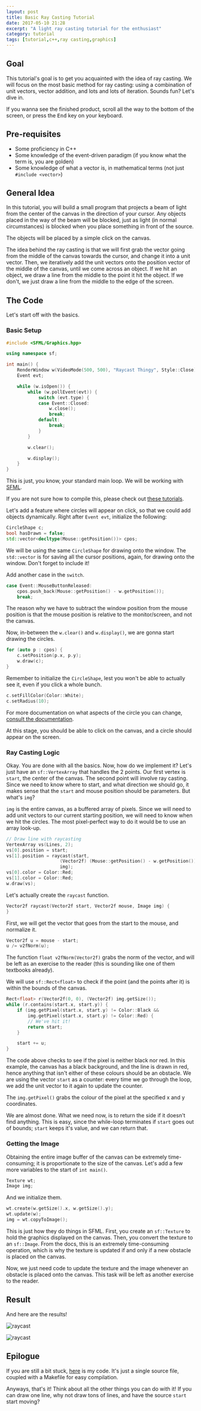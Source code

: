 ```yaml
---
layout: post
title: Basic Ray Casting Tutorial
date: 2017-05-10 21:28
excerpt: "A light ray casting tutorial for the enthusiast"
category: tutorial
tags: [tutorial,c++,ray casting,graphics]
---
```


## Goal

This tutorial's goal is to get you acquainted with the idea of ray casting. We
will focus on the most basic method for ray casting: using a combination of unit
vectors, vector addition, and lots and lots of iteration. Sounds fun? Let's dive
in.

If you wanna see the finished product, scroll all the way to the bottom of the
screen, or press the <kbd>End</kbd> key on your keyboard.

## Pre-requisites

- Some proficiency in C++
- Some knowledge of the event-driven paradigm (if you know what the term is, you
  are golden)
- Some knowledge of what a vector is, in mathematical terms
  (not just `#include <vector>`)

## General Idea

In this tutorial, you will build a small program that projects a beam of light
from the center of the canvas in the direction of your cursor. Any objects
placed in the way of the beam will be blocked, just as light (in normal
circumstances) is blocked when you place something in front of the source.

The objects will be placed by a simple click on the canvas.

The idea behind the ray casting is that we will first grab the vector going from
the middle of the canvas towards the cursor, and change it into a unit vector.
Then, we iteratively add the unit vectors onto the position vector of the middle
of the canvas, until we come across an object. If we hit an object, we draw a
line from the middle to the point it hit the object. If we don't, we just draw a
line from the middle to the edge of the screen.

## The Code

Let's start off with the basics.

### Basic Setup

~~~ cpp
#include <SFML/Graphics.hpp>

using namespace sf;

int main() {
    RenderWindow w(VideoMode(500, 500), "Raycast Thingy", Style::Close);
    Event evt;

    while (w.isOpen()) {
        while (w.pollEvent(evt)) {
            switch (evt.type) {
            case Event::Closed:
                w.close();
                break;
            default:
                break;
            }
        }

        w.clear();

        w.display();
    }
}
~~~

This is just, you know, your standard main loop. We will be working with
[SFML][sfml].

If you are not sure how to compile this, please check out [these
tutorials][thattut].

Let's add a feature where circles will appear on click, so that we could add
objects dynamically. Right after `Event evt`, initialize the following:

~~~ cpp
CircleShape c;
bool hasDrawn = false;
std::vector<decltype(Mouse::getPosition())> cpos;
~~~

We will be using the same `CircleShape` for drawing onto the window. The
`std::vector` is for saving all the cursor positions, again, for drawing onto
the window. Don't forget to include it!

Add another case in the `switch`.

~~~ cpp
case Event::MouseButtonReleased:
    cpos.push_back(Mouse::getPosition() - w.getPosition());
    break;
~~~

The reason why we have to subtract the window position from the mouse position
is that the mouse position is relative to the monitor/screen, and not the
canvas.

Now, in-between the `w.clear()` and `w.display()`, we are gonna start drawing
the circles.

~~~ cpp
for (auto p : cpos) {
    c.setPosition(p.x, p.y);
    w.draw(c);
}
~~~

Remember to initialize the `CircleShape`, lest you won't be able to actually see
it, even if you click a whole bunch.

~~~ cpp
c.setFillColor(Color::White);
c.setRadius(10);
~~~

For more documentation on what aspects of the circle you can change, [consult
the documentation][circledocs].

At this stage, you should be able to click on the canvas, and a circle should
appear on the screen.

### Ray Casting Logic

Okay. You are done with all the basics. Now, how do we implement it? Let's just
have an `sf::VertexArray` that handles the 2 points. Our first vertex is
`start`, the center of the canvas. The second point will involve ray casting.
Since we need to know where to start, and what direction we should go, it makes
sense that the `start` and mouse position should be parameters. But what's
`img`?

`img` is the entire canvas, as a buffered array of pixels. Since we will need to
add unit vectors to our current starting position, we will need to know when we
hit the circles. The most pixel-perfect way to do it would be to use an array
look-up.

~~~ cpp
// Draw line with raycasting
VertexArray vs(Lines, 2);
vs[0].position = start;
vs[1].position = raycast(start,
                    (Vector2f) (Mouse::getPosition() - w.getPosition()),
                    img);
vs[0].color = Color::Red;
vs[1].color = Color::Red;
w.draw(vs);
~~~

Let's actually create the `raycast` function.

~~~ cpp
Vector2f raycast(Vector2f start, Vector2f mouse, Image img) {
}
~~~

First, we will get the vector that goes from the start to the mouse, and
normalize it.

~~~ cpp
Vector2f u = mouse - start;
u /= v2fNorm(u);
~~~

The function `float v2fNorm(Vector2f)` grabs the norm of the vector, and will
be left as an exercise to the reader (this is sounding like one of them
textbooks already).

We will use `sf::Rect<float>` to check if the point (and the points after it)
is within the bounds of the canvas.

~~~ cpp
Rect<float> r(Vector2f(0, 0), (Vector2f) img.getSize());
while (r.contains(start.x, start.y)) {
    if (img.getPixel(start.x, start.y) != Color::Black &&
        img.getPixel(start.x, start.y) != Color::Red) {
        // We've hit it!
        return start;
    }

    start += u;
}
~~~

The code above checks to see if the pixel is neither black nor red. In this
example, the canvas has a black background, and the line is drawn in red, hence
anything that isn't either of these colours should be an obstacle. We are using
the vector `start` as a counter: every time we go through the loop, we add the
unit vector to it again to update the counter.

The `img.getPixel()` grabs the colour of the pixel at the specified x and y
coordinates.

We are almost done. What we need now, is to return the side if it doesn't find
anything. This is easy, since the while-loop terminates if `start` goes out of
bounds; `start` keeps it's value, and we can return that.

### Getting the Image

Obtaining the entire image buffer of the canvas can be extremely time-consuming;
it is proportionate to the size of the canvas. Let's add a few more variables
to the start of `int main()`.

~~~ cpp
Texture wt;
Image img;
~~~

And we initialize them.

~~~ cpp
wt.create(w.getSize().x, w.getSize().y);
wt.update(w);
img = wt.copyToImage();
~~~

This is just how they do things in SFML. First, you create an `sf::Texture` to
hold the graphics displayed on the canvas. Then, you convert the texture to an
`sf::Image`. From the docs, this is an extremely time-consuming operation, which
is why the texture is updated if and only if a new obstacle is placed on the
canvas.

Now, we just need code to update the texture and the image whenever an obstacle
is placed onto the canvas. This task will be left as another exercise to the
reader.

## Result

And here are the results!

![raycast][r01]

![raycast][r02]

## Epilogue

If you are still a bit stuck, [here][code] is my code. It's just a single source
file, coupled with a Makefile for easy compilation.

Anyways, that's it! Think about all the other things you can do with it! If you
can draw one line, why not draw tons of lines, and have the source `start` start
moving?



[sfml]: https://www.sfml-dev.org/
[thattut]: https://www.sfml-dev.org/tutorials/2.4/
[circledocs]: https://www.sfml-dev.org/documentation/2.4.2/classsf_1_1CircleShape.php
[r01]: http://i.imgur.com/4lWQepE.png
[r02]: http://i.imgur.com/x1OZ6u8.png
[code]: https://github.com/cheukyin699/raycasting-tutorial1

